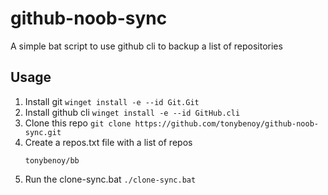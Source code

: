 # github-noob-sync
A simple bat script to use github cli to backup a list of repositories

## Usage
1. Install git
  `winget install -e --id Git.Git`
2. Install github cli
   `winget install -e --id GitHub.cli`
3. Clone this repo
  `git clone https://github.com/tonybenoy/github-noob-sync.git`
4. Create a repos.txt file with a list of repos
   ```tonybenoy/aa
   tonybenoy/bb
   ```
5. Run the clone-sync.bat
   `./clone-sync.bat`
   


